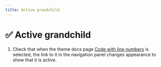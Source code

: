 ```yaml
---
title: Active grandchild
---
```


# ✅ Active grandchild

1.  Check that when the theme docs page [Code with line numbers] is selected,
    the link to it in the navigation panel changes appearance to show that it is active.

[Code with line numbers]: https://just-the-docs.github.io/just-the-docs/docs/ui-components/code/line-numbers/
